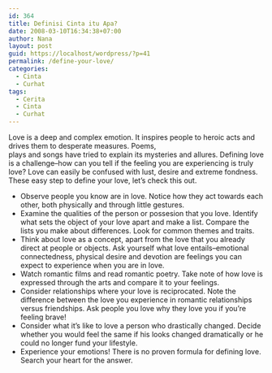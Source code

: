 ```yaml
---
id: 364
title: Definisi Cinta itu Apa?
date: 2008-03-10T16:34:38+07:00
author: Nana
layout: post
guid: https://localhost/wordpress/?p=41
permalink: /define-your-love/
categories:
  - Cinta
  - Curhat
tags:
  - Cerita
  - Cinta
  - Curhat
---
```

Love is a deep and complex emotion. It inspires people to heroic acts and drives them to desperate measures. Poems,  
plays and songs have tried to explain its mysteries and allures. Defining love is a challenge&#8211;how can you tell if the feeling you are experiencing is truly love? Love can easily be confused with lust, desire and extreme fondness. These easy step to define your love, let&#8217;s check this out.

  * Observe people you know are in love. Notice how they act towards each other, both physically and through little gestures.
  * Examine the qualities of the person or possesion that you love. Identify what sets the object of your love apart and make a list. Compare the lists you make about differences. Look for common themes and traits.
  * Think about love as a concept, apart from the love that you already direct at people or objects. Ask yourself what love entails&#8211;emotional connectedness, physical desire and devotion are feelings you can expect to experience when you are in love.
  * Watch romantic films and read romantic poetry. Take note of how love is expressed through the arts and compare it to your feelings.
  * Consider relationships where your love is reciprocated. Note the difference between the love you experience in romantic relationships versus friendships. Ask people you love why they love you if you&#8217;re feeling brave!
  * Consider what it&#8217;s like to love a person who drastically changed. Decide whether you would feel the same if his looks changed dramatically or he could no longer fund your lifestyle.
  * Experience your emotions! There is no proven formula for defining love. Search your heart for the answer.